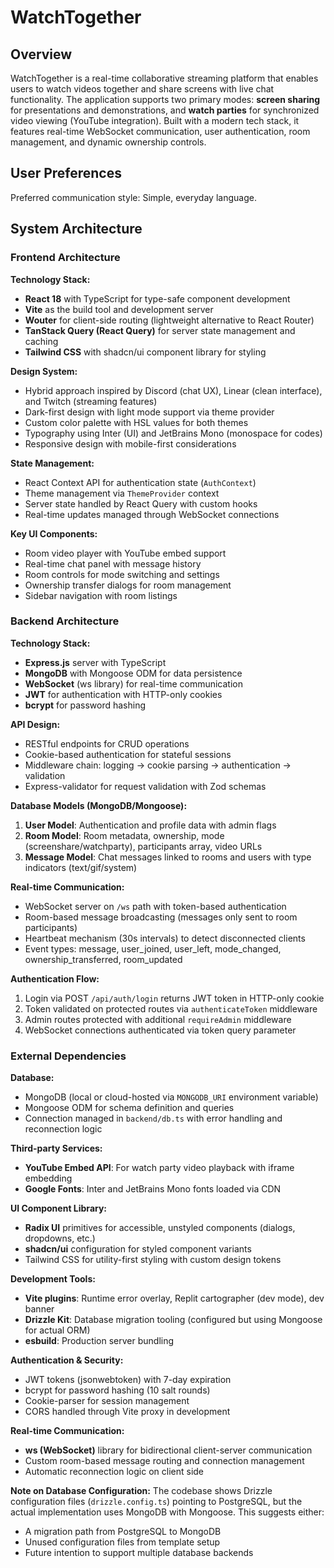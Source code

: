 # WatchTogether

## Overview

WatchTogether is a real-time collaborative streaming platform that enables users to watch videos together and share screens with live chat functionality. The application supports two primary modes: **screen sharing** for presentations and demonstrations, and **watch parties** for synchronized video viewing (YouTube integration). Built with a modern tech stack, it features real-time WebSocket communication, user authentication, room management, and dynamic ownership controls.

## User Preferences

Preferred communication style: Simple, everyday language.

## System Architecture

### Frontend Architecture

**Technology Stack:**
- **React 18** with TypeScript for type-safe component development
- **Vite** as the build tool and development server
- **Wouter** for client-side routing (lightweight alternative to React Router)
- **TanStack Query (React Query)** for server state management and caching
- **Tailwind CSS** with shadcn/ui component library for styling

**Design System:**
- Hybrid approach inspired by Discord (chat UX), Linear (clean interface), and Twitch (streaming features)
- Dark-first design with light mode support via theme provider
- Custom color palette with HSL values for both themes
- Typography using Inter (UI) and JetBrains Mono (monospace for codes)
- Responsive design with mobile-first considerations

**State Management:**
- React Context API for authentication state (`AuthContext`)
- Theme management via `ThemeProvider` context
- Server state handled by React Query with custom hooks
- Real-time updates managed through WebSocket connections

**Key UI Components:**
- Room video player with YouTube embed support
- Real-time chat panel with message history
- Room controls for mode switching and settings
- Ownership transfer dialogs for room management
- Sidebar navigation with room listings

### Backend Architecture

**Technology Stack:**
- **Express.js** server with TypeScript
- **MongoDB** with Mongoose ODM for data persistence
- **WebSocket** (ws library) for real-time communication
- **JWT** for authentication with HTTP-only cookies
- **bcrypt** for password hashing

**API Design:**
- RESTful endpoints for CRUD operations
- Cookie-based authentication for stateful sessions
- Middleware chain: logging → cookie parsing → authentication → validation
- Express-validator for request validation with Zod schemas

**Database Models (MongoDB/Mongoose):**
1. **User Model**: Authentication and profile data with admin flags
2. **Room Model**: Room metadata, ownership, mode (screenshare/watchparty), participants array, video URLs
3. **Message Model**: Chat messages linked to rooms and users with type indicators (text/gif/system)

**Real-time Communication:**
- WebSocket server on `/ws` path with token-based authentication
- Room-based message broadcasting (messages only sent to room participants)
- Heartbeat mechanism (30s intervals) to detect disconnected clients
- Event types: message, user_joined, user_left, mode_changed, ownership_transferred, room_updated

**Authentication Flow:**
1. Login via POST `/api/auth/login` returns JWT token in HTTP-only cookie
2. Token validated on protected routes via `authenticateToken` middleware
3. Admin routes protected with additional `requireAdmin` middleware
4. WebSocket connections authenticated via token query parameter

### External Dependencies

**Database:**
- MongoDB (local or cloud-hosted via `MONGODB_URI` environment variable)
- Mongoose ODM for schema definition and queries
- Connection managed in `backend/db.ts` with error handling and reconnection logic

**Third-party Services:**
- **YouTube Embed API**: For watch party video playback with iframe embedding
- **Google Fonts**: Inter and JetBrains Mono fonts loaded via CDN

**UI Component Library:**
- **Radix UI** primitives for accessible, unstyled components (dialogs, dropdowns, etc.)
- **shadcn/ui** configuration for styled component variants
- Tailwind CSS for utility-first styling with custom design tokens

**Development Tools:**
- **Vite plugins**: Runtime error overlay, Replit cartographer (dev mode), dev banner
- **Drizzle Kit**: Database migration tooling (configured but using Mongoose for actual ORM)
- **esbuild**: Production server bundling

**Authentication & Security:**
- JWT tokens (jsonwebtoken) with 7-day expiration
- bcrypt for password hashing (10 salt rounds)
- Cookie-parser for session management
- CORS handled through Vite proxy in development

**Real-time Communication:**
- **ws (WebSocket)** library for bidirectional client-server communication
- Custom room-based message routing and connection management
- Automatic reconnection logic on client side

**Note on Database Configuration:**
The codebase shows Drizzle configuration files (`drizzle.config.ts`) pointing to PostgreSQL, but the actual implementation uses MongoDB with Mongoose. This suggests either:
- A migration path from PostgreSQL to MongoDB
- Unused configuration files from template setup
- Future intention to support multiple database backends